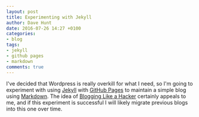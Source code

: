 ```yaml
---
layout: post
title: Experimenting with Jekyll
author: Dave Hunt
date: 2016-07-26 14:27 +0100
categories:
- blog
tags:
- jekyll
- github pages
- markdown
comments: true
---
```

I've decided that Wordpress is really overkill for what I need, so I'm going to
experiment with using [Jekyll](https://jekyllrb.com/) with [GitHub
Pages](https://pages.github.com/) to maintain a simple blog using
[Markdown](https://en.wikipedia.org/wiki/Markdown). The idea of [Blogging Like a
Hacker](http://tom.preston-werner.com/2008/11/17/blogging-like-a-hacker.html)
certainly appeals to me, and if this experiment is successful I will likely
migrate previous blogs into this one over time.
